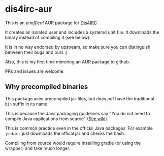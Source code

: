 dis4irc-aur
===========
This is an *unoffical* AUR package for [Dis4IRC](https://github.com/zachbr/Dis4IRC)

It creates an isolated user and includes a systemd unit file. It downloads the binary instead of compiling it (see below).

It is in no way endorsed by upstream, so make sure you can distinguish between their bugs and ours ;)

Also, this is my first time mirroring an AUR package to github.

PRs and issues are welcome.

## Why precompiled binaries
 This package uses precompiled jar files, but does *not* have the traditional `-bin` suffix in its name.

This is because the Java packaging guidelines say "You do not need to compile Java applications from source" ([See wiki](https://wiki.archlinux.org/title/Java_package_guidelines#Java_packaging_on_Arch_Linux)).

This is common practice even in the official Java packages. For example `jenkins` just downloads the offical jar and checks the hash.

Compiling from source would require installing gradle (or using the wrapper) and take much longer.



